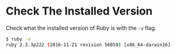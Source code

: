 # Check The Installed Version

Check what the installed version of Ruby is with the `-v` flag.

```bash
$ ruby -v
ruby 2.3.3p222 (2016-11-21 revision 56859) [x86_64-darwin16]
```

